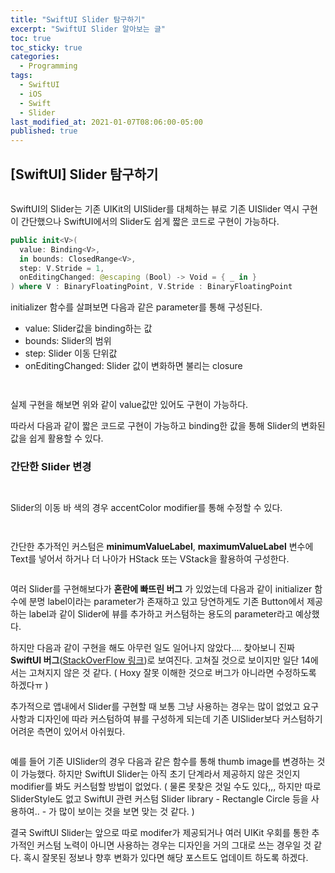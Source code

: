 ```yaml
---
title: "SwiftUI Slider 탐구하기"
excerpt: "SwiftUI Slider 알아보는 글"
toc: true
toc_sticky: true
categories:
  - Programming
tags:
  - SwiftUI
  - iOS
  - Swift
  - Slider
last_modified_at: 2021-01-07T08:06:00-05:00
published: true
---
```


## [SwiftUI] Slider 탐구하기

<center>
<figure>
<img src="/assets/images/slider_1.png" alt="">
<figcaption></figcaption>
</figure>
</center>

SwiftUI의 Slider는 기존 UIKit의 UISlider를 대체하는 뷰로 기존 UISlider 역시 구현이 간단했으나 SwiftUI에서의 Slider도 쉽게 짧은 코드로 구현이 가능하다.

```swift
public init<V>(
  value: Binding<V>,
  in bounds: ClosedRange<V>,
  step: V.Stride = 1,
  onEditingChanged: @escaping (Bool) -> Void = { _ in }
) where V : BinaryFloatingPoint, V.Stride : BinaryFloatingPoint
```

initializer 함수를 살펴보면 다음과 같은 parameter를 통해 구성된다.

-  value: Slider값을 binding하는 값
-  bounds: Slider의 범위
-  step: Slider 이동 단위값
-  onEditingChanged: Slider 값이 변화하면 불리는 closure

<center>
<figure>
<img src="/assets/images/slider_2.png" alt="">
<figcaption></figcaption>
</figure>
</center>

<center>
<figure>
<img src="/assets/images/slider_3.png" alt="">
<figcaption></figcaption>
</figure>
</center>

실제 구현을 해보면 위와 같이 value값만 있어도 구현이 가능하다. 

따라서 다음과 같이 짧은 코드로 구현이 가능하고 binding한 값을 통해 Slider의 변화된 값을 쉽게 활용할 수 있다. 

### 간단한 Slider 변경

<center>
<figure>
<img src="/assets/images/slider_4.png" alt="">
<figcaption></figcaption>
</figure>
</center>

<center>
<figure>
<img src="/assets/images/slider_5.png" alt="">
<figcaption></figcaption>
</figure>
</center>

Slider의 이동 바 색의 경우 accentColor modifier를 통해 수정할 수 있다.

<center>
<figure>
<img src="/assets/images/slider_6.png" alt="">
<figcaption></figcaption>
</figure>
</center>

<center>
<figure>
<img src="/assets/images/slider_7.png" alt="">
<figcaption></figcaption>
</figure>
</center>

간단한 추가적인 커스텀은 **minimumValueLabel**, **maximumValueLabel** 변수에 Text를 넣어서 하거나 더 나아가 HStack 또는 VStack을 활용하여 구성한다.

<center>
<figure>
<img src="/assets/images/slider_8.png" alt="">
<figcaption></figcaption>
</figure>
</center>

여러 Slider를 구현해보다가 **혼란에 빠뜨린 버그** 가 있었는데 다음과 같이 initializer 함수에 분명 label이라는 parameter가 존재하고 있고 당연하게도 기존 Button에서 제공하는 label과 같이 Slider에 뷰를 추가하고 커스텀하는 용도의 parameter라고 예상했다.

하지만 다음과 같이 구현을 해도 아무런 일도 일어나지 않았다.... 찾아보니 진짜 **SwiftUI 버그**([StackOverFlow 링크](https://stackoverflow.com/questions/64820326/swiftui-sliders-label-visibility))로 보여진다. 고쳐질 것으로 보이지만 일단 14에서는 고쳐지지 않은 것 같다. ( Hoxy 잘못 이해한 것으로 버그가 아니라면 수정하도록 하겠다ㅠ )

추가적으로 앱내에서 Slider를 구현할 때 보통 그냥 사용하는 경우는 많이 없었고 요구사항과 디자인에 따라 커스텀하여 뷰를 구성하게 되는데 기존 UISlider보다 커스텀하기 어려운 측면이 있어서 아쉬웠다.

<center>
<figure>
<img src="/assets/images/slider_9.png" alt="">
<figcaption></figcaption>
</figure>
</center>

예를 들어 기존  UISlider의 경우 다음과 같은 함수를 통해 thumb image를 변경하는 것이 가능했다. 하지만 SwiftUI Slider는 아직 초기 단계라서 제공하지 않은 것인지 modifier를 봐도 커스텀할 방법이 없었다. ( 물론 못찾은 것일 수도 있다,,, 하지만 따로 SliderStyle도 없고 SwiftUI 관련 커스텀 Slider library - Rectangle Circle 등을 사용하여.. - 가 많이 보이는 것을 보면 맞는 것 같다. )

결국 SwiftUI Slider는 앞으로 따로 modifer가 제공되거나 여러 UIKit 우회를 통한 추가적인 커스텀 노력이 아니면 사용하는 경우는 디자인을 거의 그대로 쓰는 경우일 것 같다. 혹시 잘못된 정보나 향후 변화가 있다면 해당 포스트도 업데이트 하도록 하겠다.